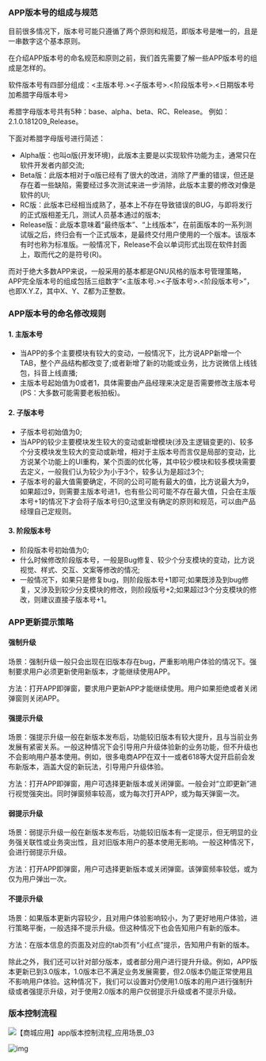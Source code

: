 ### **APP版本号的组成与规范**

目前很多情况下，版本号可能只遵循了两个原则和规范，即版本号是唯一的，且是一串数字这个基本原则。

在介绍APP版本号的命名规范和原则之前，我们首先需要了解一些APP版本号的组成是怎样的。

软件版本号有四部分组成：<主版本号.><子版本号>.<阶段版本号>.<日期版本号加希腊字母版本号>

希腊字母版本号共有5种：base、alpha、beta、RC、Release。 例如：2.1.0.181209_Release。

下面对希腊字母版号进行简述：

- Alpha版：也叫α版(开发环境)，此版本主要是以实现软件功能为主，通常只在软件开发者内部交流;
- Beta版：此版本相对于α版已经有了很大的改进，消除了严重的错误，但还是存在着一些缺陷，需要经过多次测试来进一步消除，此版本主要的修改对像是软件的UI;
- RC版：此版本已经相当成熟了，基本上不存在导致错误的BUG，与即将发行的正式版相差无几，测试人员基本通过的版本;
- Release版：此版本意味着“最终版本”、“上线版本”，在前面版本的一系列测试版之后，终归会有一个正式版本，是最终交付用户使用的一个版本。该版本有时也称为标准版。一般情况下，Release不会以单词形式出现在软件封面上，取而代之的是符号(R)。

而对于绝大多数APP来说，一般采用的基本都是GNU风格的版本号管理策略，APP完全版本号的组成包括三组数字“<主版本号.><子版本号>.<阶段版本号>”，也即X.Y.Z，其中X、Y、Z都为正整数。

### **APP版本号的命名修改规则**

#### **1. 主版本号**

- 当APP的多个主要模块有较大的变动，一般情况下，比方说APP新增一个TAB，整个产品结构都改变了;或者新增了新的功能或业务，比方说微信上线钱包，抖音上线直播;
- 主版本号起始值为0或者1，具体需要由产品经理来决定是否需要修改主版本号(PS：大多数可能需要老板拍板)。

#### **2. 子版本号**

- 子版本号初始值为0;
- 当APP的较少主要模块发生较大的变动或新增模块(涉及主逻辑变更的)、较多个分支模块发生较大的变动或新增，相对于主版本号而言仅是局部的变动，比方说某个功能上的UI重构，某个页面的优化等，其中较少模块和较多模块需要去定义，一般我们认为较少为小于3个，较多认为是超过3个;
- 子版本号的最大值需要确定，不同的公司可能有最大的值，比方说最大为9，如果超过9，则需要主版本号进1，也有些公司可能不存在最大值，只会在主版本号+1的情况下才会将子版本号归0;这里没有确定的原则和规范，可以由产品经理自己定规则。

#### **3. 阶段版本号**

- 阶段版本号初始值为0;
- 什么时候修改阶段版本号，一般是Bug修复、较少个分支模块的变动，比方说视觉、样式、交互、文案等修改的情况;
- 一般情况下，如果只是修复bug，则阶段版本号+1即可;如果既涉及到bug修复，又涉及到较少分支模块的修改，则阶段版号+2;如果超过3个分支模块的修改，则建议直接子版本号+1。

### APP更新提示策略

#### **强制升级**

场景：强制升级一般只会出现在旧版本存在bug，严重影响用户体验的情况下。强制要求用户必须更新使用新版本，才能继续使用APP。

方法：打开APP即弹窗，要求用户更新APP才能继续使用。用户如果拒绝或者关闭弹窗则关闭APP。



#### **强提示升级**

场景：强提示升级一般在新版本发布后，功能较旧版本有较大提升，且与当前业务发展有紧密关系。一般这种情况下会引导用户升级体验新的业务功能，但不升级也不会影响用户基本使用。例如，很多电商APP在双十一或者618等大促开启前会发布新版本，涵盖大促的新玩法，引导用户升级体验。

方法：打开APP即弹窗，用户可选择更新版本或关闭弹窗。一般会对“立即更新”进行视觉强突出。同时弹窗频率较高，或为每次打开APP，或为每天弹窗一次。



#### **弱提示升级**

场景：弱提示升级一般在新版本发布后，功能较旧版本有一定提示，但无明显的业务强关联性或业务突出性，且对旧版本用户的基本使用无影响。一般这种情况下，会进行弱提示升级。

方法：打开APP即弹窗，用户可选择更新版本或关闭弹窗。该弹窗频率较低，或为仅为用户弹出一次。



#### **不提示升级**

场景：如果版本更新内容较少，且对用户体验影响较小，为了更好地用户体验，进行策略平衡，一般选择不提示升级。但这种情况下也会告知用户有新的版本。

方法：在版本信息的页面及对应的tab页有“小红点”提示，告知用户有新的版本。

除此之外，我们还可以针对部分版本，或者部分用户进行提升升级。例如，APP版本更新已到3.0版本，1.0版本已不满足业务发展需要，但2.0版本仍能正常使用且不影响用户体验。这种情况下，我们可以设置对仍使用1.0版本的用户进行强制升级或者强提示升级，对于使用2.0版本的用户仅弱提示升级或者不提示升级。

### 版本控制流程

![【商城应用】app版本控制流程_应用场景_03](https://s6.51cto.com/images/blog/202106/22/f9bdea2b745de27bc20d3a0b9f838334.png?x-oss-process=image/watermark,size_16,text_QDUxQ1RP5Y2a5a6i,color_FFFFFF,t_100,g_se,x_10,y_10,shadow_90,type_ZmFuZ3poZW5naGVpdGk=)





![img](https://images2017.cnblogs.com/blog/161176/201712/161176-20171208164245452-2037493879.png)